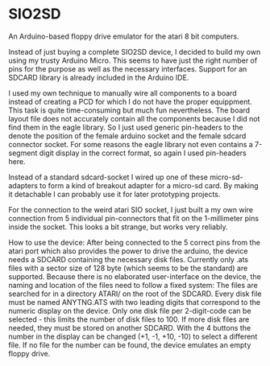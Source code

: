 # SIO2SD
An Arduino-based floppy drive emulator for the atari 8 bit computers.

Instead of just buying a complete SIO2SD device, I decided to build my own using my trusty Arduino Micro. 
This seems to have just the right number of pins for the purpose as well as the necessary interfaces. 
Support for an SDCARD library is already included in the Arduino IDE.

I used my own technique to manually wire all components to a board instead of creating a PCD for which I 
do not have the proper equippment. This task is quite time-consuming but much fun nevertheless.
The board layout file does not accurately contain all the components because I did not find them in 
the eagle library. So I just used generic pin-headers to the denote the position of the female arduino
socket and the female sdcard connector socket. For some reasons the eagle library not even contains a 7-segment
digit display in the correct format, so again I used pin-headers here.

Instead of a standard sdcard-socket I wired up one of these micro-sd-adapters to form a kind of breakout adapter
for a micro-sd card. By making it detachable I can probably use it for later prototyping projects. 

For the connection to the weird atari SIO socket, I just built a my own wire connection from 5 individual pin-connectors
that fit on the 1-millimeter pins inside the socket. This looks a bit strange, but works very reliably.

How to use the device:
After being connected to the 5 correct pins from the atari port which also provides the power to drive the arduino,
the device needs a SDCARD containing the necessary disk files. Currently only .ats files with a sector size of 128 byte 
(which seems to be the standard) are supported. Because there is no elaborated user-interface on the device, 
the naming and location of the files need to follow a fixed system: The files are searched for in a directory ATARI/
on the root of the SDCARD. Every disk file must be named <nn>ANYTNG.ATS with two leading digits that correspond to the 
numeric display on the device. Only one disk file per 2-digit-code can be selected - this limits the number
of disk files to 100. If more disk files are needed, they must be stored on another SDCARD.
With the 4 buttons the number in the display can be changed (+1, -1, +10, -10) to select a different file. 
If no file for the number can be found, the device emulates an empty floppy drive. 

